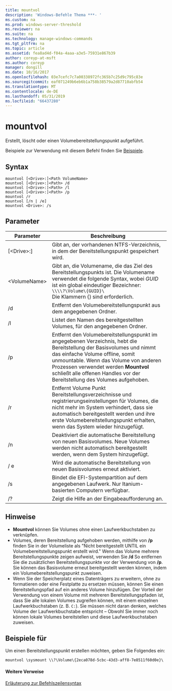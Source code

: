 ```yaml
---
title: mountvol
description: 'Windows-Befehle Thema ***- '
ms.custom: na
ms.prod: windows-server-threshold
ms.reviewer: na
ms.suite: na
ms.technology: manage-windows-commands
ms.tgt_pltfrm: na
ms.topic: article
ms.assetid: fea8ad4d-f04a-4aaa-a3e5-75931e867b39
author: coreyp-at-msft
ms.author: coreyp
manager: dongill
ms.date: 10/16/2017
ms.openlocfilehash: 03e7cefc7c7a00338972fc365b7c25d9c795c83e
ms.sourcegitcommit: eaf071249b6eb6b1a758b38579a2d87710abfb54
ms.translationtype: MT
ms.contentlocale: de-DE
ms.lasthandoff: 05/31/2019
ms.locfileid: "66437280"
---
```

# <a name="mountvol"></a>mountvol



Erstellt, löscht oder einen Volumebereitstellungspunkt aufgeführt.

Beispiele zur Verwendung mit diesem Befehl finden Sie [Beispiele](#BKMK_examples).

## <a name="syntax"></a>Syntax

```
mountvol [<Drive>:]<Path VolumeName>
mountvol [<Drive>:]<Path> /d
mountvol [<Drive>:]<Path> /l
mountvol [<Drive>:]<Path> /p
mountvol /r
mountvol [/n | /e]
mountvol <Drive>: /s
```

## <a name="parameters"></a>Parameter

|     Parameter     |                                                                                                                           Beschreibung                                                                                                                            |
|-------------------|------------------------------------------------------------------------------------------------------------------------------------------------------------------------------------------------------------------------------------------------------------------|
| [\<Drive>:]<Path> |                                                                                             Gibt an, der vorhandenen NTFS-Verzeichnis, in dem der Bereitstellungspunkt gespeichert wird.                                                                                             |
|   \<VolumeName>   |                     Gibt an, die Volumename, die das Ziel des Bereitstellungspunkts ist. Die Volumename verwendet die folgende Syntax, wobei *GUID* ist ein global eindeutiger Bezeichner:</br>`\\\\?\Volume\{GUID}\`</br>Die Klammern {} sind erforderlich.                      |
|        /d         |                                                                                                    Entfernt den Volumebereitstellungspunkt aus dem angegebenen Ordner.                                                                                                     |
|        /l         |                                                                                                     Listet den Namen des bereitgestellten Volumes, für den angegebenen Ordner.                                                                                                      |
|        /p         | Entfernt den Volumebereitstellungspunkt im angegebenen Verzeichnis, hebt die Bereitstellung der Basisvolumes und nimmt das einfache Volume offline, somit unmountable. Wenn das Volume von anderen Prozessen verwendet werden **Mountvol** schließt alle offenen Handles vor der Bereitstellung des Volumes aufgehoben. |
|        /r         |             Entfernt Volume Punkt Bereitstellungsverzeichnisse und registrierungseinstellungen für Volumes, die nicht mehr im System verhindert, dass sie automatisch bereitgestellt werden und ihre erste Volumebereitstellungspunkt erhalten, wenn das System wieder hinzugefügt.              |
|        /n         |                                                                      Deaktiviert die automatische Bereitstellung von neuen Basisvolumes. Neue Volumes werden nicht automatisch bereitgestellt werden, wenn dem System hinzugefügt.                                                                       |
|        / e         |                                                                                                       Wird die automatische Bereitstellung von neuen Basisvolumes erneut aktiviert.                                                                                                        |
|        /s         |                                                                                Bindet die EFI-Systempartition auf dem angegebenen Laufwerk. Nur Itanium-basierten Computern verfügbar.                                                                                |
|        /?         |                                                                                                               Zeigt die Hilfe an der Eingabeaufforderung an.                                                                                                               |

## <a name="remarks"></a>Hinweise

-   **Mountvol** können Sie Volumes ohne einen Laufwerkbuchstaben zu verknüpfen.
-   Volumes, deren Bereitstellung aufgehoben werden, mithilfe von **/p** finden Sie in der Volumeliste als "Nicht bereitgestellt UNTIL ein Volumebereitstellungspunkt erstellt wird." Wenn das Volume mehrere Bereitstellungspunkte zeigen aufweist, verwenden Sie **/d** So entfernen Sie die zusätzlichen Bereitstellungspunkte vor der Verwendung von **/p**. Sie können das Basisvolume erneut bereitgestellt werden können, indem ein Volumebereitstellungspunkt zuweisen.
-   Wenn Sie der Speicherplatz eines Datenträgers zu erweitern, ohne zu formatieren oder eine Festplatte zu ersetzen müssen, können Sie einen Bereitstellungspfad auf ein anderes Volume hinzufügen. Der Vorteil der Verwendung von einem Volume mit mehreren Bereitstellungspfaden ist, dass Sie alle lokalen Volumes zugreifen können, mit einem einzelnen Laufwerkbuchstaben (z. B. `C:`). Sie müssen nicht daran denken, welches Volume der Laufwerkbuchstabe entspricht – Obwohl Sie immer noch können lokale Volumes bereitstellen und diese Laufwerkbuchstaben zuweisen.

## <a name="BKMK_examples"></a>Beispiele für

Um einen Bereitstellungspunkt erstellen möchten, geben Sie Folgendes ein:
```
mountvol \sysmount \\?\Volume\{2eca078d-5cbc-43d3-aff8-7e8511f60d0e}\
```

#### <a name="additional-references"></a>Weitere Verweise

[Erläuterung zur Befehlszeilensyntax](command-line-syntax-key.md)